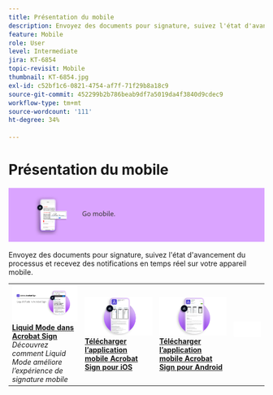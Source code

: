 ```yaml
---
title: Présentation du mobile
description: Envoyez des documents pour signature, suivez l'état d'avancement du processus et recevez des notifications en temps réel sur votre appareil mobile
feature: Mobile
role: User
level: Intermediate
jira: KT-6854
topic-revisit: Mobile
thumbnail: KT-6854.jpg
exl-id: c52bf1c6-0821-4754-af7f-71f29b8a18c9
source-git-commit: 452299b2b786beab9df7a5019da4f3840d9cdec9
workflow-type: tm+mt
source-wordcount: '111'
ht-degree: 34%

---
```


# Présentation du mobile

![Sign Mobile Image](../assets/Hero-Mobile.png)

Envoyez des documents pour signature, suivez l&#39;état d&#39;avancement du processus et recevez des notifications en temps réel sur votre appareil mobile.

<table style="table-layout:fixed">
<tr>
  <td>
    <a href="liquidmode.md">
      <img alt="Liquid Mode dans Acrobat Sign" src="assets/liquidmode.png" />
    </a>
    <div>
    <a href="liquidmode.md"><strong>Liquid Mode dans Acrobat Sign</strong></a>
    </div>
    <em>Découvrez comment Liquid Mode améliore l’expérience de signature mobile</em>
    <br>
  </td>
  <td>
    <a href="https://itunes.apple.com/fr/app/adobe-sign/id481082197?mt=8" target="_blank">
      <img alt="Télécharger pour iOS" src="assets/Mobile_iOS.png" />
    </a>
    <div>
    <a href="https://itunes.apple.com/fr/app/adobe-sign/id481082197?mt=8" target="_blank"><strong>Télécharger l’application mobile Acrobat Sign pour iOS</strong></a>
    <br>
  </td>
  <td>
    <a href="https://play.google.com/store/apps/details?id=com.adobe.echosign&amp;hl=fr" target="_blank">
      <img alt="Télécharger pour Android" src="assets/Mobile_Android.png" />
    </a>
    <div>
    <a href="https://play.google.com/store/apps/details?id=com.adobe.echosign&amp;hl=fr" target="_blank"><strong>Télécharger l’application mobile Acrobat Sign pour Android</strong></a>
    <br>
  </td>
  <td>
    <img alt="Espaceur" src="../assets/Whitespacer.png" />
    <div>
    <br>
  </td>
</tr>
</table>
